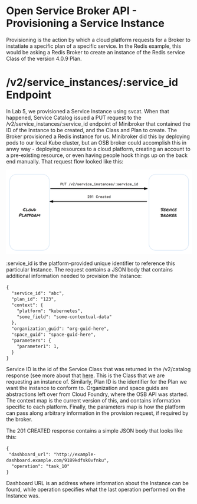 # Open Service Broker API - Provisioning a Service Instance

Provisioning is the action by which a cloud platform requests for a Broker to instatiate
a specific plan of a specific service. In the Redis example, this would be asking a Redis 
Broker to create an instance of the Redis service Class of the version 4.0.9 Plan. 

# /v2/service_instances/:service_id Endpoint

In Lab 5, we provisioned a Service Instance using svcat. When that happened, Service Catalog
issued a PUT request to the /v2/service_instances/:service_id endpoint of Minibroker that
contained the ID of the Instance to be created, and the Class and Plan to create. The Broker
provisioned a Redis instance for us. Minibroker did this by deploying pods to our local Kube
cluster, but an OSB broker could accomplish this in anwy way - deploying resources to a cloud platform,
creating an account to a pre-existing resource, or even having people hook things up on the back end
manually. That request flow looked like this:

![/v2/service_instances/:service_id](../images/provision_request.png)

:service_id is the platform-provided unique identifier to reference this particular Instance.
The request contains a JSON body that contains additional information needed 
to provision the Instance:

```
{
  "service_id": "abc",
  "plan_id": "123",
  "context": {
    "platform": "kubernetes",
    "some_field": "some-contextual-data"
  },
  "organization_guid": "org-guid-here",
  "space_guid": "space-guid-here",
  "parameters": {
    "parameter1": 1,
  }
}
```

Service ID is the id of the Service Class that was returned in the /v2/catalog response (see more
about that [here](../Lab4/osbapi.md). This is the Class that we are requesting an instance of. Similarly,
Plan ID is the identifier for the Plan we want the instance to conform to. Organization and space guids are
abstractions left over from Cloud Foundry, where the OSB API was started. The context map is the current
version of this, and contains information specific to each platform. Finally, the parameters map is how the
platform can pass along arbitrary information in the provision request, if required by the broker.

The 201 CREATED response contains a simple JSON body that looks like this:
```
{
 "dashboard_url": "http://example-dashboard.example.com/9189kdfsk0vfnku",
  "operation": "task_10"
}
```

Dashboard URL is an address where information about the Instance can be found, while
operation specifies what the last operation performed on the Instance was.

